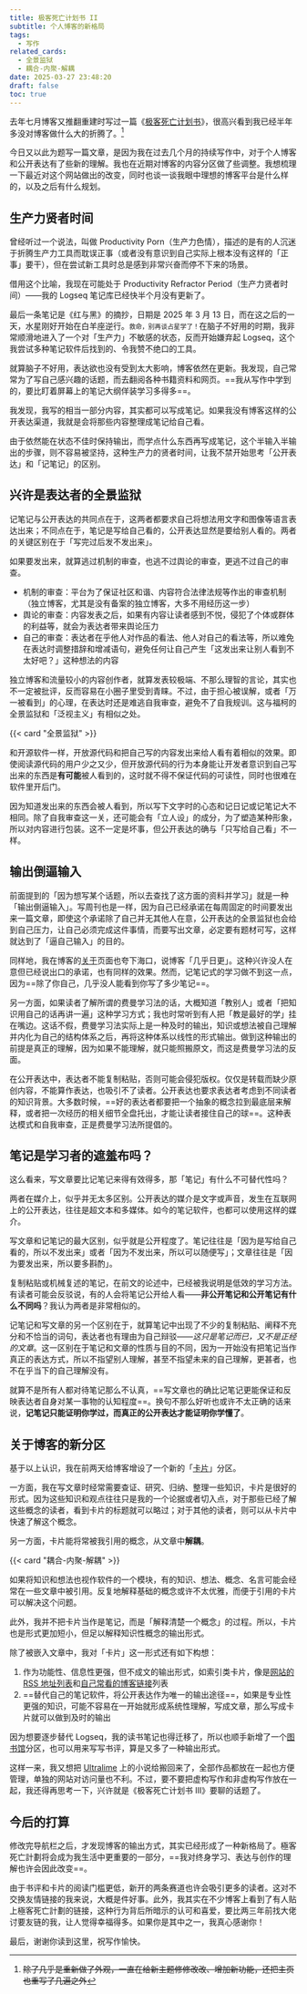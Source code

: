 ```yaml
---
title: 极客死亡计划书 II
subtitle: 个人博客的新格局
tags:
  - 写作
related_cards:
  - 全景监狱
  - 耦合-内聚-解耦
date: 2025-03-27 23:48:20
draft: false
toc: true
---
```


去年七月博客又推翻重建时写过一篇《[极客死亡计划书](/posts/极客死亡计划书/)》，很高兴看到我已经半年多没对博客做什么大的折腾了。[^1]

今日又以此为题写一篇文章，是因为我在过去几个月的持续写作中，对于个人博客和公开表达有了些新的理解。我也在近期对博客的内容分区做了些调整。我想梳理一下最近对这个网站做出的改变，同时也谈一谈我眼中理想的博客平台是什么样的，以及之后有什么规划。

<!--more-->

## 生产力贤者时间

曾经听过一个说法，叫做 Productivity Porn（生产力色情），描述的是有的人沉迷于折腾生产力工具而耽误正事（或者没有意识到自己实际上根本没有这样的「正事」要干），但在尝试新工具时总是感到非常兴奋而停不下来的场景。

借用这个比喻，我现在可能处于 Productivity Refractor Period（生产力贤者时间）——我的 Logseq 笔记库已经快半个月没有更新了。

最后一条笔记是《红与黑》的摘抄，日期是 2025 年 3 月 13 日，而在这之后的一天，水星刚好开始在白羊座逆行。<span style="font-size:80%">救命，别再谈占星学了！</span>在脑子不好用的时期，我非常顺滑地进入了一个对「生产力」不敏感的状态，反而开始嫌弃起 Logseq，这个我尝试多种笔记软件后找到的、令我赞不绝口的工具。

就算脑子不好用，表达欲也没有受到太大影响，博客依然在更新。我发现，自己常常为了写自己感兴趣的话题，而去翻阅各种书籍资料和网页。==我从写作中学到的，要比盯着屏幕上的笔记大纲佯装学习多得多==。

我发现，我写的相当一部分内容，其实都可以写成笔记。如果我没有博客这样的公开表达渠道，我就是会将那些内容整理成笔记给自己看。

由于依然能在状态不佳时保持输出，而学点什么东西再写成笔记，这个半输入半输出的步骤，则不容易被坚持，这种生产力的贤者时间，让我不禁开始思考「公开表达」和「记笔记」的区别。

## 兴许是表达者的全景监狱

记笔记与公开表达的共同点在于，这两者都要求自己将想法用文字和图像等语言表达出来；不同点在于，笔记是写给自己看的，公开表达显然是要给别人看的。两者的关键区别在于「写完过后发不发出来」。

如果要发出来，就算逃过机制的审查，也逃不过舆论的审查，更逃不过自己的审查。

- 机制的审查：平台为了保证社区和谐、内容符合法律法规等作出的审查机制（独立博客，尤其是没有备案的独立博客，大多不用经历这一步）
- 舆论的审查：内容发表之后，如果有内容让读者感到不悦，侵犯了个体或群体的利益等，就会为表达者带来舆论压力
- 自己的审查：表达者在乎他人对作品的看法、他人对自己的看法等，所以难免在表达时调整措辞和增减语句，避免任何让自己产生「这发出来让别人看到不太好吧？」这种想法的内容

独立博客和流量较小的内容创作者，就算发表较极端、不那么理智的言论，其实也不一定被批评，反而容易在小圈子里受到青睐。不过，由于担心被误解，或者「万一被看到」的心理，在表达时还是难逃自我审查，避免不了自我规训。这与福柯的全景监狱和「泛视主义」有相似之处。

{{< card "全景监狱" >}}

和开源软件一样，开放源代码和把自己写的内容发出来给人看有着相似的效果。即使阅读源代码的用户少之又少，但开放源代码的行为本身能让开发者意识到自己写出来的东西是**有可能**被人看到的，这时就不得不保证代码的可读性，同时也很难在软件里开后门。

因为知道发出来的东西会被人看到，所以写下文字时的心态和记日记或记笔记大不相同。除了自我审查这一关，还可能会有「立人设」的成分，为了塑造某种形象，所以对内容进行包装。这不一定是坏事，但公开表达的确与「只写给自己看」不一样。

## 输出倒逼输入

前面提到的「因为想写某个话题，所以去查找了这方面的资料并学习」就是一种「输出倒逼输入」。写周刊也是一样，因为自己已经承诺在每周固定的时间要发出来一篇文章，即使这个承诺除了自己并无其他人在意，公开表达的全景监狱也会给到自己压力，让自己必须完成这件事情，而要写出文章，必定要有题材可写，这样就达到了「逼自己输入」的目的。

同样地，我在博客的[关于](/about/)页面也夸下海口，说博客「几乎日更」。这种兴许没人在意但已经说出口的承诺，也有同样的效果。然而，记笔记式的学习做不到这一点，因为==除了你自己，几乎没人能看到你写了多少笔记==。

另一方面，如果读者了解所谓的费曼学习法的话，大概知道「教别人」或者「把知识用自己的话再讲一遍」这种学习方式；我也时常听到有人把「教是最好的学」挂在嘴边。这话不假，费曼学习法实际上是一种及时的输出，知识或想法被自己理解并内化为自己的结构体系之后，再将这种体系以线性的形式输出。做到这种输出的前提是真正的理解，因为如果不能理解，就只能照搬原文，而这是费曼学习法的反面。

在公开表达中，表达者不能复制粘贴，否则可能会侵犯版权。仅仅是转载而缺少原创内容，不能算作表达，也吸引不了读者。公开表达也要求表达者考虑到不同读者的知识背景。大多数时候，==好的表达者都要把一个抽象的概念拉到最底层来解释，或者把一次经历的相关细节全盘托出，才能让读者接住自己的球==。这种表达模式和自我审查，正是费曼学习法所提倡的。

## 笔记是学习者的遮羞布吗？

这么看来，写文章要比记笔记来得有效得多，那「笔记」有什么不可替代性吗？

两者在媒介上，似乎并无太多区别。公开表达的媒介是文字或声音，发生在互联网上的公开表达，往往是超文本和多媒体。如今的笔记软件，也都可以使用这样的媒介。

写文章和记笔记的最大区别，似乎就是公开程度了。笔记往往是「因为是写给自己看的，所以不发出来」或者「因为不发出来，所以可以随便写」；文章往往是「因为要发出来，所以要多斟酌」。

复制粘贴或机械复述的笔记，在前文的论述中，已经被我说明是低效的学习方法。有读者可能会反驳说，有的人会将笔记公开给人看——**非公开笔记和公开笔记有什么不同吗**？我认为两者是非常相似的。

记笔记和写文章的另一个区别在于，就算笔记中出现了不少的复制粘贴、阐释不充分和不恰当的词句，表达者也有理由为自己辩驳——*这只是笔记而已，又不是正经的文章*。这一区别在于笔记和文章的性质与目的不同，因为一开始没有把笔记当作真正的表达方式，所以不指望别人理解，甚至不指望未来的自己理解，更甚者，也不在乎当下的自己理解没有。

就算不是所有人都对待笔记那么不认真，==写文章也的确比记笔记更能保证和反映表达者自身对某一事物的认知程度==。换句不那么好听也或许不太正确的话来说，**记笔记只能证明你学过，而真正的公开表达才能证明你学懂了**。

## 关于博客的新分区

基于以上认识，我在前两天给博客增设了一个新的「[卡片](/cards/)」分区。

一方面，我在写文章时经常需要查证、研究、归纳、整理一些知识，卡片是很好的形式。因为这些知识和观点往往只是我的一个论据或者切入点，对于那些已经了解这些概念的读者，看到卡片的标题就可以略过；对于其他的读者，则可以从卡片中快速了解这个概念。

另一方面，卡片能将常被我引用的概念，从文章中**解耦**。

{{< card "耦合-内聚-解耦" >}}

如果将知识和想法也视作软件的一个模块，有的知识、想法、概念、名言可能会经常在一些文章中被引用。反复地解释基础的概念或许不太优雅，而便于引用的卡片可以解决这个问题。

此外，我并不把卡片当作是笔记，而是「解释清楚一个概念」的过程。所以，卡片也是形式更加短小，但足以解释知识性概念的输出形式。

除了被嵌入文章中，我对「卡片」这一形式还有如下构想：

1. 作为功能性、信息性更强，但不成文的输出形式，如索引类卡片，像是[网站的 RSS 地址列表](/cards/my-rss-url/)和[自己常看的博客链接](/cards/links/)列表
2. ==替代自己的笔记软件，将公开表达作为唯一的输出途径==，如果是专业性更强的知识，可能不容易在一开始就形成系统性理解，写成文章，那么写成卡片就可以做到及时的输出

因为想要逐步替代 Logseq，我的读书笔记也得迁移了，所以也顺手新增了一个[图书馆](/library/)分区，也可以用来写写书评，算是又多了一种输出形式。

这样一来，我又想把 [Ultralime](https://www.ultrali.me) 上的小说给搬回来了，全部作品都放在一起也方便管理，单独的网站对访问量也不利。不过，要不要把虚构写作和非虚构写作放在一起，我还得再思考一下，兴许就是《极客死亡计划书 III》要聊的话题了。

## 今后的打算

修改完导航栏之后，才发现博客的输出方式，其实已经形成了一种新格局了。極客死亡計劃将会成为我生活中更重要的一部分，==我对终身学习、表达与创作的理解也许会因此改变==。

由于书评和卡片的阅读门槛更低，新开的两条赛道也许会吸引更多的读者。这对不交换友情链接的我来说，大概是件好事。此外，我其实在不少博客上看到了有人贴上極客死亡計劃的链接，这种行为背后所暗示的认可和喜爱，要比两三年前找大佬讨要友链的我，让人觉得幸福得多。如果你是其中之一，我真心感谢你！

最后，谢谢你读到这里，祝写作愉快。

[^1]: ~~除了几乎是重新做了外观，一直在给新主题修修改改、增加新功能，还把主页也重写了几遍之外~~